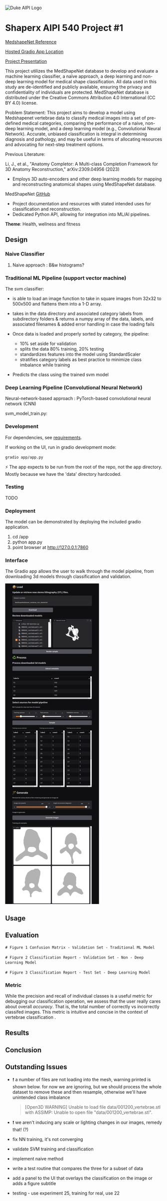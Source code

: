 ![Duke AIPI Logo](https://storage.googleapis.com/aipi_datasets/Duke-AIPI-Logo.png)

# Shaperx AIPI 540 Project #1

[MedshapeNet Reference](https://arxiv.org/abs/2308.16139)

[Hosted Gradio App Location](https://7c7b056f60a7fed238.gradio.live/)

[Project Presentation](https://prodduke-my.sharepoint.com/personal/jjm126_duke_edu/_layouts/15/stream.aspx?id=%2Fpersonal%2Fjjm126%5Fduke%5Fedu%2FDocuments%2FAIPI%2D540%2Fvision%5Fproject%5Fpresentation%2Emp4&ga=1&referrer=StreamWebApp%2EWeb&referrerScenario=AddressBarCopied%2Eview%2Ed64e213c%2De763%2D4f45%2D86aa%2D97d52f919d93)

This project utilizes the MedShapeNet database to develop and evaluate a machine learning classifier, a naïve approach, a deep learning and non-deep learning model for medical shape classification. All data used in this study are de-identified and publicly available, ensuring the privacy and confidentiality of individuals are protected. MedShapeNet database is distributed under the Creative Commons Attribution 4.0 International (CC BY 4.0) license. 

Problem Statement: This project aims to develop a model using Medshapenet vertebrae data to classify medical images into a set of pre-defined medical categories, comparing the performance of a naive, non-deep learning model, and a deep learning model (e.g., Convolutional Neural Network). Accurate, unbiased classification is integral in determining diagnosis and pathology, and may be useful in terms of allocating resources and advocating for next-step treatment options.

Previous Literature:

Li, J., et al., "Anatomy Completor: A Multi-class Completion Framework for 3D Anatomy Reconstruction," arXiv:2309.04956 (2023)

- Employs 3D auto-encoders and other deep learning models for mapping and reconstructing anatomical shapes using MedShapeNet database.

MedShapeNet [GitHub](https://github.com/GLARKI/MedShapeNet2.0)

- Project documentation and resources with stated intended uses for classification and reconstruction. ​
- Dedicated Python API, allowing for integration into ML/AI pipelines. 

**Theme**: Health, wellness and fitness

## Design

### Naive Classifier

1. Naive approach : B&w histograms?
   
### Traditional ML Pipeline (support vector machine)

The svm classifier:

- is able to load an image function to take in square images from 32x32 to 500x500 and flattens them into a 1-D array.

- takes in the data directory and associated category labels from subdirectory folders
& returns a numpy array of the data, labels, and associated filenames
& added error handling in case the loading fails

- Once data is loaded and properly sorted by category, the pipeline:
   - 10% set aside for validation    
   - splits the data 80% training, 20% testing  
   - standardizes features into the model using StandardScaler
   - stratifies category labels as best practice to minimize class imbalance while training

- Predicts the class using the trained svm model

### Deep Learning Pipeline (Convolutional Neural Network)

Neural-network-based approach : PyTorch-based convolutional neural network (CNN)
     
svm_model_train.py:

### Development

For dependencies, see [requirements](requirements.txt). 

If working on the UI, run in gradio development mode: 

`gradio app/app.py`

⚡ The app expects to be run from the root of the repo, not the app directory. Mostly because we have the 'data' directory hardcoded.

### Testing 

TODO

### Deployment

The model can be demonstrated by deploying the included gradio application. 

1. cd <repo>/app
2. python app.py 
3. point browser at http://127.0.0.1:7860

### Interface 

The Gradio app allows the user to walk through the model pipeline, from downloading 3d models through classification and validation. 

![alt text](app.png)

## Usage 


## Evaluation

    # Figure 1 Confusion Matrix - Validation Set - Traditional ML Model

    # Figure 2 Classification Report - Validation Set - Non - Deep Learning Model

    # Figure 3 Classification Report - Test Set - Deep Learning Model

### Metric

While the precision and recall of individual classes is a useful metric for debugging our classification operation, we assess that the user really cares about overall *accuracy*. That is, the total number of correctly vs incorrectly classifed images. This metric is intuitive and concise in the context of vertebrae classification . 

## Results

## Conclusion

## Outstanding Issues 

- ❗ a number of files are not loading into the mesh, warning printed is shown below. for now we are ignoring, but we should process the whole dataset to remove these and then resample, otherwise we'll have unintended class imbalance
  > [Open3D WARNING] Unable to load file data/001200_vertebrae.stl with ASSIMP: Unable to open file "data/001200_vertebrae.stl".
- ❗ we aren't inducing any scale or lighting changes in our images, remedy that! (?)
- fix NN training, it's not converging 
- validate SVM training and classification 
- implement naive method 
- write a test routine that compares the three for a subset of data
- add a panel to the UI that overlays the classification on the image or adds a figure subtitle 

- testing - use experiment 25, training for real, use 22 

